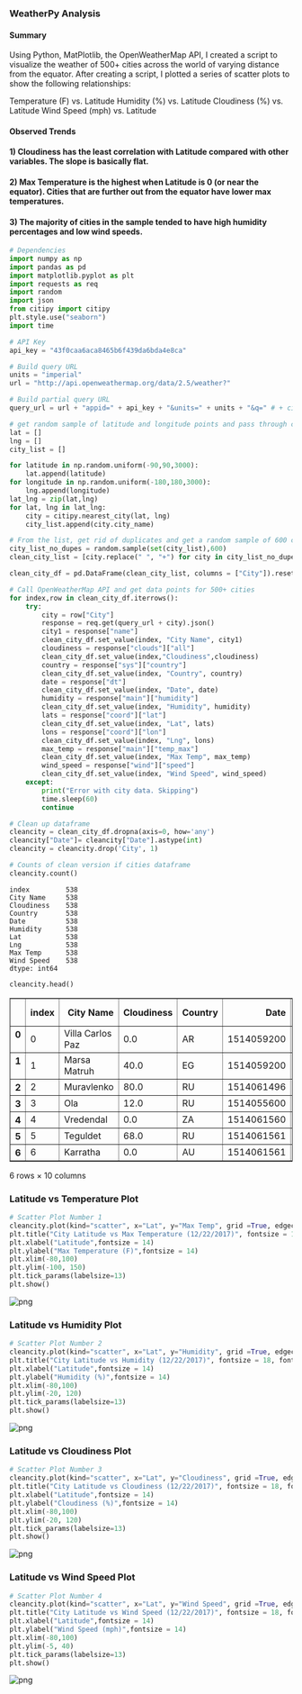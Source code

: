 
### WeatherPy Analysis

#### Summary
Using Python, MatPlotlib, the OpenWeatherMap API, I created a script to visualize the weather of 500+ cities across the world of varying distance from the equator.  After creating a script, I plotted a series of scatter plots to show the following relationships:  

Temperature (F) vs. Latitude
Humidity (%) vs. Latitude
Cloudiness (%) vs. Latitude
Wind Speed (mph) vs. Latitude


#### Observed Trends

#### 1) Cloudiness has the least correlation with Latitude compared with other variables.  The slope is basically flat.
#### 2) Max Temperature is the highest when Latitude is 0 (or near the equator).  Cities that are further out from the equator have lower max temperatures.
#### 3) The majority of cities in the sample tended to have high humidity percentages and low wind speeds.


```python
# Dependencies
import numpy as np
import pandas as pd
import matplotlib.pyplot as plt
import requests as req
import random
import json
from citipy import citipy
plt.style.use("seaborn")
import time

# API Key
api_key = "43f0caa6aca8465b6f439da6bda4e8ca"

# Build query URL
units = "imperial"
url = "http://api.openweathermap.org/data/2.5/weather?"

# Build partial query URL
query_url = url + "appid=" + api_key + "&units=" + units + "&q=" # + city
```


```python
# get random sample of latitude and longitude points and pass through citipy to get a list of cities
lat = []
lng = []
city_list = []

for latitude in np.random.uniform(-90,90,3000):
    lat.append(latitude)
for longitude in np.random.uniform(-180,180,3000):
    lng.append(longitude)
lat_lng = zip(lat,lng)
for lat, lng in lat_lng:
    city = citipy.nearest_city(lat, lng)
    city_list.append(city.city_name)

# From the list, get rid of duplicates and get a random sample of 600 cities 
city_list_no_dupes = random.sample(set(city_list),600)
clean_city_list = [city.replace(" ", "+") for city in city_list_no_dupes]

clean_city_df = pd.DataFrame(clean_city_list, columns = ["City"]).reset_index()
```


```python
# Call OpenWeatherMap API and get data points for 500+ cities
for index,row in clean_city_df.iterrows():
    try:
        city = row["City"]
        response = req.get(query_url + city).json()
        city1 = response["name"]
        clean_city_df.set_value(index, "City Name", city1)
        cloudiness = response["clouds"]["all"]
        clean_city_df.set_value(index,"Cloudiness",cloudiness)
        country = response["sys"]["country"]
        clean_city_df.set_value(index, "Country", country)
        date = response["dt"]
        clean_city_df.set_value(index, "Date", date)
        humidity = response["main"]["humidity"]
        clean_city_df.set_value(index, "Humidity", humidity)
        lats = response["coord"]["lat"]
        clean_city_df.set_value(index, "Lat", lats)
        lons = response["coord"]["lon"]
        clean_city_df.set_value(index, "Lng", lons)
        max_temp = response["main"]["temp_max"]
        clean_city_df.set_value(index, "Max Temp", max_temp)
        wind_speed = response["wind"]["speed"]
        clean_city_df.set_value(index, "Wind Speed", wind_speed)
    except:
        print("Error with city data. Skipping")
        time.sleep(60)
        continue

# Clean up dataframe 
cleancity = clean_city_df.dropna(axis=0, how='any')
cleancity["Date"]= cleancity["Date"].astype(int)
cleancity = cleancity.drop('City', 1)

# Counts of clean version if cities dataframe
cleancity.count()
```

    index         538
    City Name     538
    Cloudiness    538
    Country       538
    Date          538
    Humidity      538
    Lat           538
    Lng           538
    Max Temp      538
    Wind Speed    538
    dtype: int64

```python
cleancity.head()
```
<div>
<style>
    .dataframe thead tr:only-child th {
        text-align: right;
    }

    .dataframe thead th {
        text-align: left;
    }

    .dataframe tbody tr th {
        vertical-align: top;
    }
</style>
<table border="1" class="dataframe">
  <thead>
    <tr style="text-align: right;">
      <th></th>
      <th>index</th>
      <th>City Name</th>
      <th>Cloudiness</th>
      <th>Country</th>
      <th>Date</th>
      <th>Humidity</th>
      <th>Lat</th>
      <th>Lng</th>
      <th>Max Temp</th>
      <th>Wind Speed</th>
    </tr>
  </thead>
  <tbody>
    <tr>
      <th>0</th>
      <td>0</td>
      <td>Villa Carlos Paz</td>
      <td>0.0</td>
      <td>AR</td>
      <td>1514059200</td>
      <td>47.0</td>
      <td>-31.42</td>
      <td>-64.50</td>
      <td>77.00</td>
      <td>14.99</td>
    </tr>
    <tr>
      <th>1</th>
      <td>1</td>
      <td>Marsa Matruh</td>
      <td>40.0</td>
      <td>EG</td>
      <td>1514059200</td>
      <td>67.0</td>
      <td>31.35</td>
      <td>27.25</td>
      <td>60.80</td>
      <td>11.41</td>
    </tr>
    <tr>
      <th>2</th>
      <td>2</td>
      <td>Muravlenko</td>
      <td>80.0</td>
      <td>RU</td>
      <td>1514061496</td>
      <td>85.0</td>
      <td>63.79</td>
      <td>74.50</td>
      <td>15.33</td>
      <td>14.97</td>
    </tr>
    <tr>
      <th>3</th>
      <td>3</td>
      <td>Ola</td>
      <td>12.0</td>
      <td>RU</td>
      <td>1514055600</td>
      <td>64.0</td>
      <td>59.58</td>
      <td>151.30</td>
      <td>-41.81</td>
      <td>11.27</td>
    </tr>
    <tr>
      <th>4</th>
      <td>4</td>
      <td>Vredendal</td>
      <td>0.0</td>
      <td>ZA</td>
      <td>1514061560</td>
      <td>95.0</td>
      <td>-31.68</td>
      <td>18.49</td>
      <td>55.16</td>
      <td>2.77</td>
    </tr>
    <tr>
      <th>5</th>
      <td>5</td>
      <td>Teguldet</td>
      <td>68.0</td>
      <td>RU</td>
      <td>1514061561</td>
      <td>87.0</td>
      <td>57.31</td>
      <td>88.17</td>
      <td>8.72</td>
      <td>2.59</td>
    </tr>
    <tr>
      <th>6</th>
      <td>6</td>
      <td>Karratha</td>
      <td>0.0</td>
      <td>AU</td>
      <td>1514061561</td>
      <td>94.0</td>
      <td>-20.74</td>
      <td>116.85</td>
      <td>74.51</td>
      <td>5.57</td>
    </tr>
  </tbody>
</table>
<p>6 rows × 10 columns</p>
</div>



### Latitude vs Temperature Plot


```python
# Scatter Plot Number 1
cleancity.plot(kind="scatter", x="Lat", y="Max Temp", grid =True, edgecolor = "black",color = "darkblue", figsize =(10,8))
plt.title("City Latitude vs Max Temperature (12/22/2017)", fontsize = 18, fontweight='bold')
plt.xlabel("Latitude",fontsize = 14)
plt.ylabel("Max Temperature (F)",fontsize = 14)
plt.xlim(-80,100)
plt.ylim(-100, 150)
plt.tick_params(labelsize=13)
plt.show()
```


![png](output_9_0.png)


### Latitude vs Humidity Plot


```python
# Scatter Plot Number 2
cleancity.plot(kind="scatter", x="Lat", y="Humidity", grid =True, edgecolor = "black",color = "darkblue", figsize =(10,8))
plt.title("City Latitude vs Humidity (12/22/2017)", fontsize = 18, fontweight='bold')
plt.xlabel("Latitude",fontsize = 14)
plt.ylabel("Humidity (%)",fontsize = 14)
plt.xlim(-80,100)
plt.ylim(-20, 120)
plt.tick_params(labelsize=13)
plt.show()
```


![png](output_11_0.png)


### Latitude vs Cloudiness Plot


```python
# Scatter Plot Number 3
cleancity.plot(kind="scatter", x="Lat", y="Cloudiness", grid =True, edgecolor = "black",color = "darkblue", figsize =(10,8))
plt.title("City Latitude vs Cloudiness (12/22/2017)", fontsize = 18, fontweight='bold')
plt.xlabel("Latitude",fontsize = 14)
plt.ylabel("Cloudiness (%)",fontsize = 14)
plt.xlim(-80,100)
plt.ylim(-20, 120)
plt.tick_params(labelsize=13)
plt.show()
```


![png](output_13_0.png)


### Latitude vs Wind Speed Plot


```python
# Scatter Plot Number 4
cleancity.plot(kind="scatter", x="Lat", y="Wind Speed", grid =True, edgecolor = "black",color = "darkblue", figsize =(10,8))
plt.title("City Latitude vs Wind Speed (12/22/2017)", fontsize = 18, fontweight='bold')
plt.xlabel("Latitude",fontsize = 14)
plt.ylabel("Wind Speed (mph)",fontsize = 14)
plt.xlim(-80,100)
plt.ylim(-5, 40)
plt.tick_params(labelsize=13)
plt.show()
```


![png](output_15_0.png)

